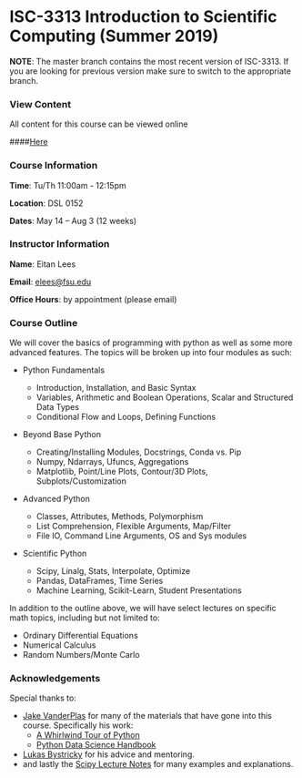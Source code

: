 # ISC-3313 Introduction to Scientific Computing (Summer 2019)

__NOTE__: The master branch contains the most recent version of ISC-3313. 
If you are looking for previous version make sure to switch to the appropriate branch.

### View Content

All content for this course can be viewed online

####[Here](http://nbviewer.jupyter.org/github/eitanlees/ISC-3313/tree/master/)

### Course Information

**Time**: Tu/Th 11:00am - 12:15pm

**Location**: DSL 0152

**Dates**: May 14 – Aug 3 (12 weeks)

### Instructor Information

**Name**: Eitan Lees

**Email**: elees@fsu.edu

**Office Hours**: by appointment (please email)

### Course Outline
We will cover the basics of programming with python as well as some more advanced features. The
topics will be broken up into four modules as such:

- Python Fundamentals
    * Introduction, Installation, and Basic Syntax
    * Variables, Arithmetic and Boolean Operations, Scalar and Structured Data Types
    * Conditional Flow and Loops, Defining Functions

- Beyond Base Python
    * Creating/Installing Modules, Docstrings, Conda vs. Pip
    * Numpy, Ndarrays, Ufuncs, Aggregations
    * Matplotlib, Point/Line Plots,  Contour/3D Plots, Subplots/Customization

- Advanced Python
    * Classes, Attributes, Methods, Polymorphism
    * List Comprehension, Flexible Arguments, Map/Filter
    * File IO, Command Line Arguments, OS and Sys modules

- Scientific Python
    * Scipy, Linalg, Stats, Interpolate, Optimize 
    * Pandas, DataFrames, Time Series 
    * Machine Learning, Scikit-Learn, Student Presentations

In addition to the outline above, we will have select lectures on specific math topics, including but not limited to:

- Ordinary Differential Equations
- Numerical Calculus
- Random Numbers/Monte Carlo


### Acknowledgements

Special thanks to:

- [Jake VanderPlas](https://jakevdp.github.io/) for many of the materials that have gone into this course. 
    Specifically his work:
    - [A Whirlwind Tour of Python](https://jakevdp.github.io/WhirlwindTourOfPython/)
    - [Python Data Science Handbook](https://jakevdp.github.io/PythonDataScienceHandbook/)
- [Lukas Bystricky](http://people.sc.fsu.edu/~lb13f/) for his advice and mentoring.
- and lastly the [Scipy Lecture Notes](http://www.scipy-lectures.org/index.html) for many examples and explanations.
